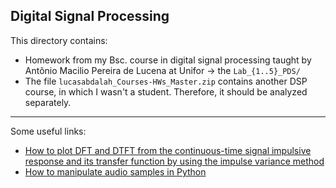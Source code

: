 ## Digital Signal Processing

This directory contains:
- Homework from my Bsc. course in digital signal processing taught by Antônio Macilio Pereira de Lucena at Unifor -> the `Lab_{1..5}_PDS/`
- The file `lucasabdalah_Courses-HWs_Master.zip` contains another DSP course, in which I wasn't a student. Therefore, it should be analyzed separately.

---

Some useful links:
- [How to plot DFT and DTFT from the continuous-time signal impulsive response and its transfer function by using the impulse variance method][1]
- [How to manipulate audio samples in Python][2]


[1]: https://dsp.stackexchange.com/questions/87862/gaussian-filter-plotting-dtft-and-dft-by-hand-from-the-continuous-time-impuls/87864#87864
[2]: https://stackoverflow.com/questions/2060628/reading-wav-files-in-python/71055808#71055808
